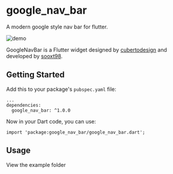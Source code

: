 # google_nav_bar

A modern google style nav bar for flutter.

![demo](https://user-images.githubusercontent.com/13378059/71318444-01c77a80-24cc-11ea-8470-4a983d76fd11.gif)


GoogleNavBar is a Flutter widget designed by [cubertodesign](https://dribbble.com/shots/5925052-Google-Bottom-Bar-Navigation-Pattern/) and developed by [sooxt98](https://www.instagram.com/sooxt98/).

## Getting Started

Add this to your package's `pubspec.yaml` file:
```
...
dependencies:
  google_nav_bar: ^1.0.0
```

Now in your Dart code, you can use:
```
import 'package:google_nav_bar/google_nav_bar.dart';
```

## Usage

View the example folder